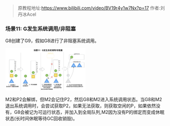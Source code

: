 > 原教程地址:https://www.bilibili.com/video/BV19r4y1w7Nx?p=17
> 作者:刘丹冰Acel

### 场景11: G发生系统调用/非阻塞

G8创建了G9，假如G8进行了非阻塞系统调用。

<img src="../img/syscall-noneblock.png" width="50%" alt="" />

​ M2和P2会解绑，但M2会记住P2，然后G8和M2进入系统调用状态。当G8和M2退出系统调用时，会尝试获取P2，如果无法获取，则获取空闲的P，如果依然没有，G8会被记为可运行状态，并加入到全局队列,M2因为没有P的绑定而变成休眠状态(长时间休眠等待GC回收销毁)。